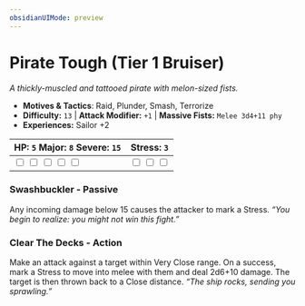 ```yaml
---
obsidianUIMode: preview
---
```

# Pirate Tough (Tier 1 Bruiser)

*A thickly-muscled and tattooed pirate with melon-sized fists.*

- **Motives & Tactics**: Raid, Plunder, Smash, Terrorize
- **Difficulty:** `13` | **Attack Modifier:** `+1` | **Massive Fists:** `Melee 3d4+11 phy`
- **Experiences:** Sailor +2

| HP: `5` Major: `8` Severe: `15` | Stress: `3` |
|--|--|
|  <input type="checkbox" unchecked id="d8fa6ca0"> <input type="checkbox" unchecked id="8c55ff88"> <input type="checkbox" unchecked id="dfd1924e"> <input type="checkbox" unchecked id="2dfd3282"> <input type="checkbox" unchecked id="f0db31cd"> |  <input type="checkbox" unchecked id="827da306"> <input type="checkbox" unchecked id="01b43222"> <input type="checkbox" unchecked id="cf33f902"> |

### Swashbuckler - Passive

Any incoming damage below 15 causes the attacker to mark a Stress. *“You begin to realize: you might not win this fight.”*

### Clear The Decks - Action

Make an attack against a target within Very Close range. On a success, mark a Stress to move into melee with them and deal 2d6+10 damage. The target is then thrown back to a Close distance. *“The ship rocks, sending you sprawling.”*



